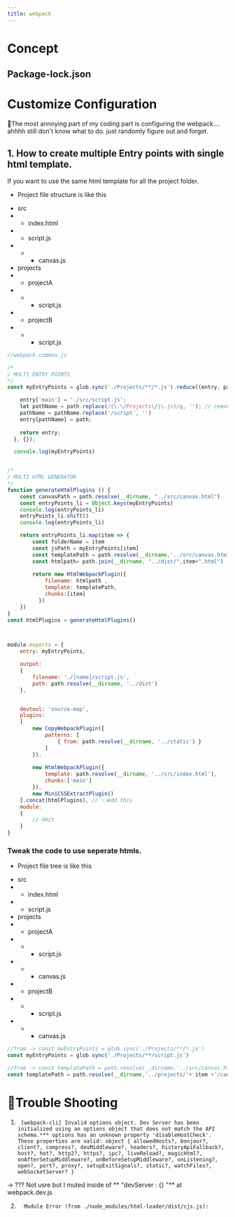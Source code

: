 ```yaml
---
title: webpack
---
```




# Concept
## Package-lock.json





# Customize Configuration
🤦The most annoying part of my coding part is configuring the webpack.... ahhhh still don't know what to do. just randomly figure out and forget.

## 1. How to create multiple Entry points with single html template.
If you want to use the same html template for all the project folder.
* Project file structure is like this
- src
- - index.html
- - script.js
- - - canvas.js 
- projects
- - projectA
- - - script.js
- - projectB
- - - script.js 

```js
//webpack.common.js

/*
/ MULTI ENTRY POINTS
*/
const myEntryPoints = glob.sync('./Projects/**/*.js').reduce((entry, path) => {

    entry['main'] = './src/script.js';
    let pathName = path.replace(/(\.\/Projects\/|\.js)/g, ''); // remove `./src/`, `.js`
    pathName = pathName.replace('/script', '')
    entry[pathName] = path;
    
    return entry;
  }, {});

  console.log(myEntryPoints)


/*
/ MULTI HTML GENERATOR
*/
function generateHtmlPlugins () {
    const canvasPath = path.resolve(__dirname, "../src/canvas.html")
    const entryPoints_li = Object.keys(myEntryPoints)
    console.log(entryPoints_li)
    entryPoints_li.shift()
    console.log(entryPoints_li)

    return entryPoints_li.map(item => {
        const folderName = item
        const jsPath = myEntryPoints[item]
        const templatePath = path.resolve(__dirname,'../src/canvas.html' )
        const htmlpath= path.join(__dirname, "../dist/",item+".html")
        
        return new HtmlWebpackPlugin({
            filename: htmlpath , 
            template: templatePath,
            chunks:[item]
          })
    })
}
const htmlPlugins = generateHtmlPlugins()

```

```js


module.exports = {
    entry: myEntryPoints, 

    output:
    {
        filename: './[name]/script.js',
        path: path.resolve(__dirname, '../dist')
    },


    devtool: 'source-map',
    plugins:
    [
        new CopyWebpackPlugin({
            patterns: [
                { from: path.resolve(__dirname, '../static') }
            ]
        }),
        
        new HtmlWebpackPlugin({
            template: path.resolve(__dirname, '../src/index.html'),
            chunks:['main']
        }),
        new MiniCSSExtractPlugin()
    ].concat(htmlPlugins), // 👈Add this
	module:
	{
		// Omit
	}
}

```

### Tweak the code to use seperate htmls.
* Project file tree is like this
- src
- - index.html
- - script.js
- projects
- - projectA
- - - script.js
- - - canvas.js 
- - projectB
- - - script.js 
- - -  canvas.js 

```js
//from -> const myEntryPoints = glob.sync('./Projects/**/*.js')
const myEntryPoints = glob.sync('./Projects/**/script.js')

//from -> const templatePath = path.resolve(__dirname,'../src/canvas.html' )
const templatePath = path.resolve(__dirname,'../projects/'+ item +'/canvas.html' )
```






#  👷‍Trouble Shooting
1.  ` [webpack-cli] Invalid options object. Dev Server has been initialized using an options object that does not match the API schema.*** options has an unknown property 'disableHostCheck'. These properties are valid:
   object { allowedHosts?, bonjour?, client?, compress?, devMiddleware?, headers?, historyApiFallback?, host?, hot?, http2?, https?, ipc?, liveReload?, magicHtml?, onAfterSetupMiddleware?, onBeforeSetupMiddleware?, onListening?, open?, port?, proxy?, setupExitSignals?, static?, watchFiles?, webSocketServer? }`
   
   -> ??? Not usre but I muted inside of ** "devServer : {} "** at webpack.dev.js
   
   
   
   
2. `  Module Error (from ./node_modules/html-loader/dist/cjs.js):`